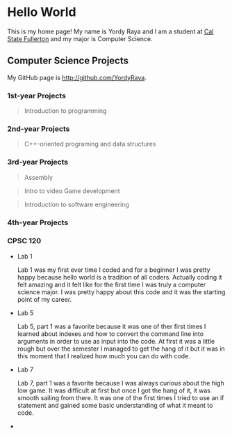 # Hello World

This is my home page! My name is Yordy Raya and I am a student at [Cal State Fullerton](http://www.fullerton.edu/) and my major is Computer Science.

## Computer Science Projects

My GitHub page is http://github.com/YordyRaya.

### 1st-year Projects 
> Introduction to programming



### 2nd-year Projects
> C++-oriented programing and data structures



### 3rd-year Projects
>Assembly

>Intro to video Game development

>Introduction to software engineering



### 4th-year Projects



### CPSC 120
* Lab 1

    Lab 1 was my first ever time I coded and for a beginner I was pretty happy because hello world is a tradition of all coders. Actually coding it felt amazing and it felt like for the first time I was truly a computer science major. I was pretty happy about this code and it was the starting point of my career.
    
* Lab 5

    Lab 5, part 1 was a favorite because it was one of ther first times I learned about indexes and how to convert the command line into arguments in order to use as input into the code. At first it was a little rough but over the semester I managed to get the hang of it but it was in this moment that I realized how much you can do with code. 

* Lab 7

    Lab 7, part 1 was a favorite because I was always curious about the high low game. It was difficult at first but once I got the hang of it, it was smooth sailing from there. It was one of the first times I tried to use an if statement and gained some basic understanding of what it meant to code.
*
